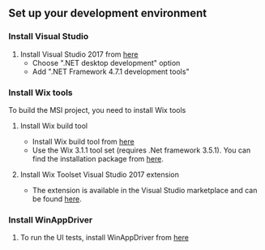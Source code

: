 <!-- Copyright (c) Microsoft Corporation. All rights reserved.
     Licensed under the MIT License. -->
## Set up your development environment

### Install Visual Studio
1. Install Visual Studio 2017 from [here](https://visualstudio.microsoft.com/vs/)
   - Choose ".NET desktop development" option
   - Add ".NET Framework 4.7.1 development tools"

### Install Wix tools
To build the MSI project, you need to install Wix tools
1. Install Wix build tool 
   - Install Wix build tool from [here](https://visualstudio.microsoft.com/vs/)
   - Use the Wix 3.1.1 tool set (requires .Net framework 3.5.1). You can find the installation package from [here](https://www.microsoft.com/en-US/download/details.aspx?id=25150).

2. Install Wix Toolset Visual Studio 2017 extension
   - The extension is available in the Visual Studio marketplace and can be found [here](http://wixtoolset.org/releases/).

### Install WinAppDriver
1. To run the UI tests, install WinAppDriver from [here](https://github.com/Microsoft/WinAppDriver/releases)